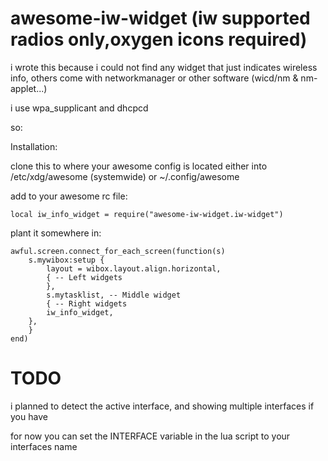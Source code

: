 # awesome-iw-widget (iw supported radios only,oxygen icons required)

i wrote this because i could not find any widget that just indicates wireless info,
others come with networkmanager or other software (wicd/nm & nm-applet...)

i use wpa_supplicant and dhcpcd

so:

Installation:

clone this to where your awesome config is located
either into /etc/xdg/awesome (systemwide)
or ~/.config/awesome

add to your awesome rc file:

```
local iw_info_widget = require("awesome-iw-widget.iw-widget")
```


plant it somewhere in:
```
awful.screen.connect_for_each_screen(function(s)
    s.mywibox:setup {
        layout = wibox.layout.align.horizontal,
        { -- Left widgets
        },
        s.mytasklist, -- Middle widget
        { -- Right widgets
	    iw_info_widget,
	},
    }
end)
```

# TODO
i planned to detect the active interface,
and showing multiple interfaces if you have

for now you can set the INTERFACE variable in the lua script to your interfaces name

